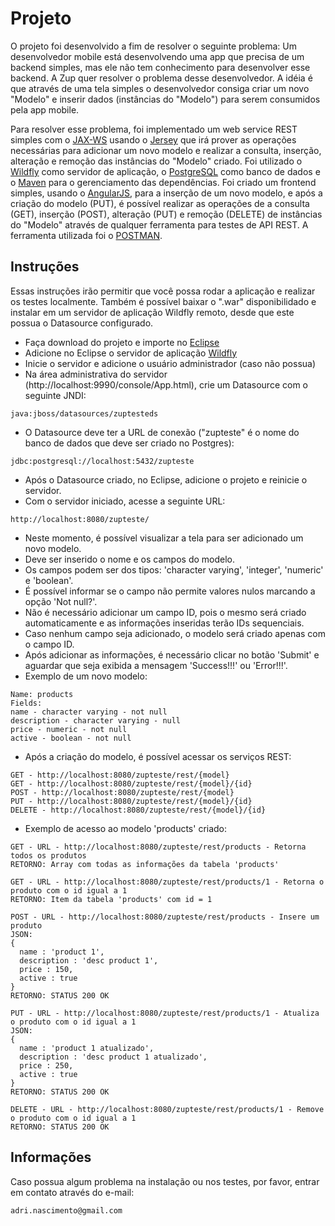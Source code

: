 # Projeto

O projeto foi desenvolvido a fim de resolver o seguinte problema:
Um desenvolvedor mobile está desenvolvendo uma app que precisa de um backend simples, mas ele não tem conhecimento para desenvolver esse backend. A Zup quer resolver o problema desse desenvolvedor. A idéia é que através de uma tela simples o desenvolvedor consiga criar um novo "Modelo" e inserir dados (instâncias do "Modelo") para serem consumidos pela app mobile.

Para resolver esse problema, foi implementado um web service REST simples com o [JAX-WS](https://jax-ws.java.net/) usando o [Jersey](https://jersey.java.net/) que irá prover as operações necessárias para adicionar um novo modelo e realizar a consulta, inserção, alteração e remoção das instâncias do "Modelo" criado. Foi utilizado o [Wildfly](http://wildfly.org/) como servidor de aplicação, o [PostgreSQL](https://www.postgresql.org/) como banco de dados e o [Maven](https://maven.apache.org/) para o gerenciamento das dependências. Foi criado um frontend simples, usando o [AngularJS](https://angularjs.org/), para a inserção de um novo modelo, e após a criação do modelo (PUT), é possível realizar as operações de a consulta (GET), inserção (POST), alteração (PUT) e remoção (DELETE) de instâncias do "Modelo" através de qualquer ferramenta para testes de API REST. A ferramenta utilizada foi o [POSTMAN](https://chrome.google.com/webstore/detail/postman/fhbjgbiflinjbdggehcddcbncdddomop).

## Instruções

Essas instruções irão permitir que você possa rodar a aplicação e realizar os testes localmente. Também é possível baixar o ".war" disponibilidado e instalar em um servidor de aplicação Wildfly remoto, desde que este possua o Datasource configurado.

* Faça download do projeto e importe no [Eclipse](https://eclipse.org/downloads/packages/eclipse-ide-java-ee-developers/mars2)
* Adicione no Eclipse o servidor de aplicação [Wildfly](http://download.jboss.org/wildfly/10.1.0.Final/wildfly-10.1.0.Final.zip)
* Inicie o servidor e adicione o usuário administrador (caso não possua)
* Na área administrativa do servidor (http://localhost:9990/console/App.html), crie um Datasource com o seguinte JNDI:
```
java:jboss/datasources/zuptesteds
```
* O Datasource deve ter a URL de conexão ("zupteste" é o nome do banco de dados que deve ser criado no Postgres):
```
jdbc:postgresql://localhost:5432/zupteste
```
* Após o Datasource criado, no Eclipse, adicione o projeto e reinicie o servidor.
* Com o servidor iniciado, acesse a seguinte URL:
```
http://localhost:8080/zupteste/
```
* Neste momento, é possível visualizar a tela para ser adicionado um novo modelo.
* Deve ser inserido o nome e os campos do modelo. 
* Os campos podem ser dos tipos: 'character varying', 'integer', 'numeric' e 'boolean'.
* É possível informar se o campo não permite valores nulos marcando a opção 'Not null?'.
* Não é necessário adicionar um campo ID, pois o mesmo será criado automaticamente e as informações inseridas terão IDs sequenciais.
* Caso nenhum campo seja adicionado, o modelo será criado apenas com o campo ID.
* Após adicionar as informações, é necessário clicar no botão 'Submit' e aguardar que seja exibida a mensagem 'Success!!!' ou 'Error!!!'.
* Exemplo de um novo modelo:
```
Name: products
Fields:
name - character varying - not null
description - character varying - null
price - numeric - not null
active - boolean - not null
```

* Após a criação do modelo, é possível acessar os serviços REST:
```
GET - http://localhost:8080/zupteste/rest/{model}
GET - http://localhost:8080/zupteste/rest/{model}/{id}
POST - http://localhost:8080/zupteste/rest/{model}
PUT - http://localhost:8080/zupteste/rest/{model}/{id}
DELETE - http://localhost:8080/zupteste/rest/{model}/{id}
```
* Exemplo de acesso ao modelo 'products' criado:
```
GET - URL - http://localhost:8080/zupteste/rest/products - Retorna todos os produtos
RETORNO: Array com todas as informações da tabela 'products'
```
```
GET - URL - http://localhost:8080/zupteste/rest/products/1 - Retorna o produto com o id igual a 1
RETORNO: Item da tabela 'products' com id = 1
```
```
POST - URL - http://localhost:8080/zupteste/rest/products - Insere um produto
JSON: 
{
  name : 'product 1',
  description : 'desc product 1',
  price : 150,
  active : true
}
RETORNO: STATUS 200 OK
```
```
PUT - URL - http://localhost:8080/zupteste/rest/products/1 - Atualiza o produto com o id igual a 1
JSON: 
{
  name : 'product 1 atualizado',
  description : 'desc product 1 atualizado',
  price : 250,
  active : true
}
RETORNO: STATUS 200 OK
```
```
DELETE - URL - http://localhost:8080/zupteste/rest/products/1 - Remove o produto com o id igual a 1
RETORNO: STATUS 200 OK
```

## Informações
Caso possua algum problema na instalação ou nos testes, por favor, entrar em contato através do e-mail:
```
adri.nascimento@gmail.com
```

